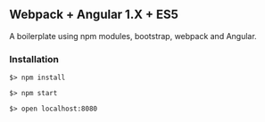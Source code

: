 ## Webpack + Angular 1.X + ES5

A boilerplate using npm modules, bootstrap, webpack and Angular.

### Installation

`$> npm install`

`$> npm start`

`$> open localhost:8080`

